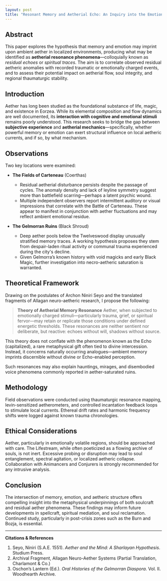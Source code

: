 ```yaml
---
layout: post
title: "Resonant Memory and Aetherial Echo: An Inquiry into the Emotional Imprint on Ambient Aether"
---
```


## Abstract

This paper explores the hypothesis that memory and emotion may imprint upon ambient aether in localized environments, producing what may be identified as **aetherial resonance phenomena**—colloquially known as *residual echoes* or *spiritual traces*. The aim is to correlate observed residual aetheric anomalies with recorded traumatic or emotionally charged events, and to assess their potential impact on aetherial flow, soul integrity, and regional thaumaturgic stability.

## Introduction

Aether has long been studied as the foundational substance of life, magic, and existence in Eorzea. While its elemental composition and flow dynamics are well documented, its **interaction with cognitive and emotional stimuli** remains poorly understood. This research seeks to bridge the gap between **subjective experience** and **aetherial mechanics**—specifically, whether powerful memory or emotion can exert structural influence on local aetheric currents, and if so, by what mechanism.

## Observations

Two key locations were examined:

- **The Fields of Carteneau** (Coerthas)
  - Residual aetherial disturbance persists despite the passage of cycles. The anomaly density and lack of leyline symmetry suggest more than battlefield scarring—perhaps a latent psychic wound.
  - Multiple independent observers report intermittent auditory or visual impressions that correlate with the Battle of Carteneau. These appear to manifest in conjunction with aether fluctuations and may reflect ambient emotional residue.

- **The Gelmorran Ruins** (Black Shroud)
  - Deep aether pools below the Twelveswood display unusually stratified memory traces. A working hypothesis proposes they stem from despair-laden ritual activity or communal trauma experienced during the city's decline.
  - Given Gelmorra’s known history with void magicks and early Black Magic, further investigation into necro-aetheric saturation is warranted.

## Theoretical Framework

Drawing on the postulates of Archon Niniri Seyo and the translated fragments of Allagan neuro-aetheric research, I propose the following:

> **Theory of Aetherial Memory Resonance**
> Aether, when subjected to emotionally charged stimuli—particularly trauma, grief, or spiritual fervor—may retain or replicate those conditions under defined energetic thresholds. These resonances are neither sentient nor deliberate, but reactive: echoes without will, shadows without source.

This theory does not conflate with the phenomenon known as the Echo (capitalized), a rare metaphysical gift often tied to divine intercession. Instead, it concerns naturally occurring analogues—ambient memory imprints discernible without divine or Echo-enabled perception.

Such resonances may also explain hauntings, mirages, and disembodied voice phenomena commonly reported in aether-saturated ruins.

## Methodology

Field observations were conducted using thaumaturgic resonance mapping, levin-sensitized aetherometers, and controlled incantation feedback loops to stimulate local currents. Ethereal drift rates and harmonic frequency shifts were logged against known trauma chronologies.

## Ethical Considerations

Aether, particularly in emotionally volatile regions, should be approached with care. The Lifestream, while often poeticized as a flowing archive of souls, is not inert. Excessive probing or disruption may lead to soul entanglement, spectral agitation, or localized aetheric collapse. Collaboration with Animancers and Conjurers is strongly recommended for any intrusive analysis.

## Conclusion

The intersection of memory, emotion, and aetheric structure offers compelling insight into the metaphysical underpinnings of both soulcraft and residual aether phenomena. These findings may inform future developments in spellcraft, spiritual mediation, and soul reclamation. Continued study, particularly in post-crisis zones such as the Burn and Bozja, is essential.

---

**Citations & References**

1. Seyo, Niniri (S.A.E. 1551). *Aether and the Mind: A Sharlayan Hypothesis*. Studium Press.
2. Archival Fragment, Allagan Neuro-Aether Systems (Partial Translation, Charlamont & Co.)
3. Oschon’s Lantern (Ed.). *Oral Histories of the Gelmorran Diaspora*. Vol. II. Woodhearth Archive.
